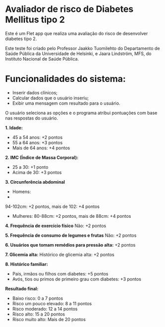 # Avaliador de risco de Diabetes Mellitus tipo 2

Este é um Flet app que realiza uma avaliação do risco de desenvolver diabetes tipo 2. 

Este teste foi criado pelo Professor Jaakko Tuomilehto do Departamento de Saúde Pública da Universidade de Helsinki, e Jaara Lindström, MFS, do Instituto Nacional de Saúde Pública.

# Funcionalidades do sistema:
- Inserir dados clínicos;
- Calcular dados que o usuário inseriu;
- Exibir uma mensagem com resultado para o usuário.

O usuário seleciona as opções e o programa atribui pontuações com base nas respostas do usuário.

**1. Idade:**

- 45 a 54 anos: +2 pontos
- 55 a 64 anos: +3 pontos
- Mais de 64 anos: +4 pontos

**2. IMC (Índice de Massa Corporal):**

- 25 a 30: +1 ponto
- Acima de 30: +3 pontos

**3. Circunferência abdominal**
- Homens:
- 
94-102cm: +2 pontos, mais de 102: +4 pontos
  
- Mulheres:
80-88cm: +2 pontos, mais de 88cm:  +4 pontos

 **4. Frequência de exercício físico**
 Não: +2 pontos

 **5. Frequência de consumo de legumes e frutas**
 Não: +2 pontos

**6. Usuários que tomam remédios para pressão alta:**
+2 pontos

**7. Glicemia alta:**
Histórico de glicemia alta: +2 pontos

**8. Histórico familiar:**

- Pais, irmãos ou filhos com diabetes: +5 pontos
- Avós, tios ou primos de primeiro grau com diabetes: +3 pontos

**Resultado final:**
- Baixo risco: 0 a 7 pontos
- Risco um pouco elevado: 8 a 11 pontos
- Risco moderado: 12 a 14 pontos
- Risco alto: 15 a 20 pontos
- Risco muito alto: Mais de 20 pontos
